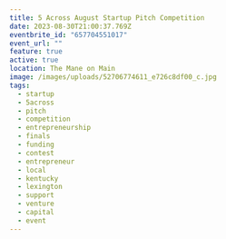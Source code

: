 ```yaml
---
title: 5 Across August Startup Pitch Competition
date: 2023-08-30T21:00:37.769Z
eventbrite_id: "657704551017"
event_url: ""
feature: true
active: true
location: The Mane on Main
image: /images/uploads/52706774611_e726c8df00_c.jpg
tags:
  - startup
  - 5across
  - pitch
  - competition
  - entrepreneurship
  - finals
  - funding
  - contest
  - entrepreneur
  - local
  - kentucky
  - lexington
  - support
  - venture
  - capital
  - event
---
```


